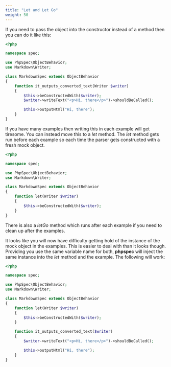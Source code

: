 ```yaml
---
title: "Let and Let Go"
weight: 50
---
```


If you need to pass the object into the constructor instead of a method
then you can do it like this:

```php
<?php

namespace spec;

use PhpSpec\ObjectBehavior;
use Markdown\Writer;

class MarkdownSpec extends ObjectBehavior
{
    function it_outputs_converted_text(Writer $writer)
    {
        $this->beConstructedWith($writer);
        $writer->writeText("<p>Hi, there</p>")->shouldBeCalled();

        $this->outputHtml("Hi, there");
    }
}
```

If you have many examples then writing this in each example will get
tiresome. You can instead move this to a _let_ method. The _let_ method gets
run before each example so each time the parser gets constructed with a
fresh mock object.

```php
<?php

namespace spec;

use PhpSpec\ObjectBehavior;
use Markdown\Writer;

class MarkdownSpec extends ObjectBehavior
{
    function let(Writer $writer)
    {
        $this->beConstructedWith($writer);
    }
}
```

There is also a _letGo_ method which runs after each example if you need
to clean up after the examples.

It looks like you will now have difficulty getting hold of the instance
of the mock object in the examples. This is easier to deal with than it
looks though. Providing you use the same variable name for both,
**phpspec** will inject the same instance into the _let_ method and the
example. The following will work:

```php
<?php

namespace spec;

use PhpSpec\ObjectBehavior;
use Markdown\Writer;

class MarkdownSpec extends ObjectBehavior
{
    function let(Writer $writer)
    {
        $this->beConstructedWith($writer);
    }

    function it_outputs_converted_text($writer)
    {
        $writer->writeText("<p>Hi, there</p>")->shouldBeCalled();

        $this->outputHtml("Hi, there");
    }
}
```
